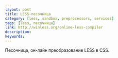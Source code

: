 ```yaml
---
layout: post
title: LESS-песочница
category: [less, sandbox, preprocessors, services]
tags: [less, песочница]
link: http://winless.org/online-less-compiler
description:
keywords:
---
```


<p>Песочница, он-лайн преобразование LESS в CSS.</p>
